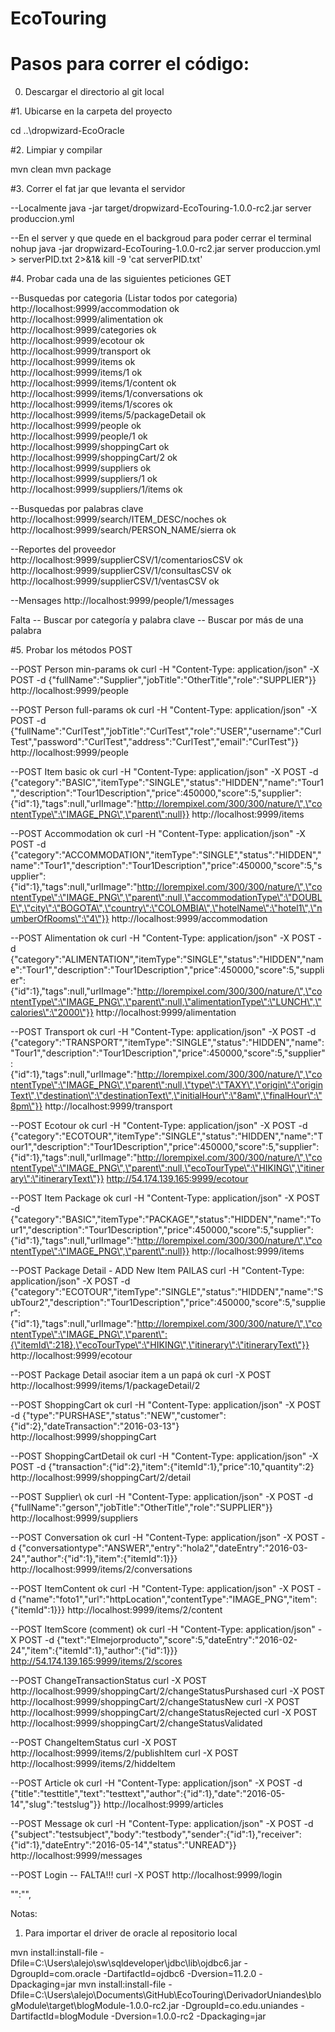 # EcoTouring

# Pasos para correr el código:

0. Descargar el directorio al git local

#1. Ubicarse en la carpeta del proyecto

cd ..\dropwizard-EcoOracle

#2. Limpiar y compilar

mvn clean
mvn package

#3. Correr el fat jar que levanta el servidor 

--Localmente
java -jar target/dropwizard-EcoTouring-1.0.0-rc2.jar server produccion.yml

--En el server y que quede en el backgroud para poder cerrar el terminal
nohup java -jar dropwizard-EcoTouring-1.0.0-rc2.jar server produccion.yml > serverPID.txt 2>&1&
kill -9 'cat serverPID.txt'

#4. Probar cada una de las siguientes peticiones GET

--Busquedas por categoria (Listar todos por categoria)
http://localhost:9999/accommodation 			ok <br/>
http://localhost:9999/alimentation				ok <br/>
http://localhost:9999/categories				ok <br/>
http://localhost:9999/ecotour					ok <br/>
http://localhost:9999/transport					ok <br/>
http://localhost:9999/items						ok <br/>
http://localhost:9999/items/1					ok <br/>
http://localhost:9999/items/1/content			ok <br/>
http://localhost:9999/items/1/conversations		ok <br/>
http://localhost:9999/items/1/scores			ok <br/>
http://localhost:9999/items/5/packageDetail     ok <br/>
http://localhost:9999/people					ok <br/>
http://localhost:9999/people/1					ok <br/>
http://localhost:9999/shoppingCart				ok <br/>
http://localhost:9999/shoppingCart/2			ok <br/>
http://localhost:9999/suppliers					ok <br/>
http://localhost:9999/suppliers/1				ok <br/>
http://localhost:9999/suppliers/1/items			ok <br/>

--Busquedas por palabras clave
http://localhost:9999/search/ITEM_DESC/noches   ok <br/>
http://localhost:9999/search/PERSON_NAME/sierra ok <br/>

--Reportes del proveedor
http://localhost:9999/supplierCSV/1/comentariosCSV ok <br/>
http://localhost:9999/supplierCSV/1/consultasCSV   ok <br/>
http://localhost:9999/supplierCSV/1/ventasCSV      ok <br/>

--Mensages
http://localhost:9999/people/1/messages
 
Falta
-- Buscar por categoría y palabra clave
-- Buscar por más de una palabra

#5. Probar los métodos POST

--POST Person min-params	ok
curl -H "Content-Type: application/json" -X POST -d {\"fullName\":\"Supplier\",\"jobTitle\":\"OtherTitle\",\"role\":\"SUPPLIER\"}} http://localhost:9999/people

--POST Person full-params	ok
curl -H "Content-Type: application/json" -X POST -d {\"fullName\":\"CurlTest\",\"jobTitle\":\"CurlTest\",\"role\":\"USER\",\"username\":\"CurlTest\",\"password\":\"CurlTest\",\"address\":\"CurlTest\",\"email\":\"CurlTest\"}} http://localhost:9999/people

--POST Item basic			ok
curl -H "Content-Type: application/json" -X POST -d {\"category\":\"BASIC\",\"itemType\":\"SINGLE\",\"status\":\"HIDDEN\",\"name\":\"Tour1\",\"description\":\"Tour1Description\",\"price\":450000,\"score\":5,\"supplier\":{\"id\":1},\"tags\":null,\"urlImage\":\"http://lorempixel.com/300/300/nature/\",\"contentType\":\"IMAGE_PNG\",\"parent\":null}} http://localhost:9999/items

--POST Accommodation		ok
curl -H "Content-Type: application/json" -X POST -d {\"category\":\"ACCOMMODATION\",\"itemType\":\"SINGLE\",\"status\":\"HIDDEN\",\"name\":\"Tour1\",\"description\":\"Tour1Description\",\"price\":450000,\"score\":5,\"supplier\":{\"id\":1},\"tags\":null,\"urlImage\":\"http://lorempixel.com/300/300/nature/\",\"contentType\":\"IMAGE_PNG\",\"parent\":null,\"accommodationType\":\"DOUBLE\",\"city\":\"BOGOTA\",\"country\":\"COLOMBIA\",\"hotelName\":\"hotel1\",\"numberOfRooms\":\"4\"}} http://localhost:9999/accommodation

--POST Alimentation			ok
curl -H "Content-Type: application/json" -X POST -d {\"category\":\"ALIMENTATION\",\"itemType\":\"SINGLE\",\"status\":\"HIDDEN\",\"name\":\"Tour1\",\"description\":\"Tour1Description\",\"price\":450000,\"score\":5,\"supplier\":{\"id\":1},\"tags\":null,\"urlImage\":\"http://lorempixel.com/300/300/nature/\",\"contentType\":\"IMAGE_PNG\",\"parent\":null,\"alimentationType\":\"LUNCH\",\"calories\":\"2000\"}} http://localhost:9999/alimentation

--POST Transport			ok
curl -H "Content-Type: application/json" -X POST -d {\"category\":\"TRANSPORT\",\"itemType\":\"SINGLE\",\"status\":\"HIDDEN\",\"name\":\"Tour1\",\"description\":\"Tour1Description\",\"price\":450000,\"score\":5,\"supplier\":{\"id\":1},\"tags\":null,\"urlImage\":\"http://lorempixel.com/300/300/nature/\",\"contentType\":\"IMAGE_PNG\",\"parent\":null,\"type\":\"TAXY\",\"origin\":\"originText\",\"destination\":\"destinationText\",\"initialHour\":\"8am\",\"finalHour\":\"8pm\"}} http://localhost:9999/transport

--POST Ecotour				ok
curl -H "Content-Type: application/json" -X POST -d {\"category\":\"ECOTOUR\",\"itemType\":\"SINGLE\",\"status\":\"HIDDEN\",\"name\":\"Tour1\",\"description\":\"Tour1Description\",\"price\":450000,\"score\":5,\"supplier\":{\"id\":1},\"tags\":null,\"urlImage\":\"http://lorempixel.com/300/300/nature/\",\"contentType\":\"IMAGE_PNG\",\"parent\":null,\"ecoTourType\":\"HIKING\",\"itinerary\":\"itineraryText\"}} http://54.174.139.165:9999/ecotour

--POST Item Package			ok
curl -H "Content-Type: application/json" -X POST -d {\"category\":\"BASIC\",\"itemType\":\"PACKAGE\",\"status\":\"HIDDEN\",\"name\":\"Tour1\",\"description\":\"Tour1Description\",\"price\":450000,\"score\":5,\"supplier\":{\"id\":1},\"tags\":null,\"urlImage\":\"http://lorempixel.com/300/300/nature/\",\"contentType\":\"IMAGE_PNG\",\"parent\":null}} http://localhost:9999/items

--POST Package Detail - ADD New Item 			PAILAS
curl -H "Content-Type: application/json" -X POST -d {\"category\":\"ECOTOUR\",\"itemType\":\"SINGLE\",\"status\":\"HIDDEN\",\"name\":\"SubTour2\",\"description\":\"Tour1Description\",\"price\":450000,\"score\":5,\"supplier\":{\"id\":1},\"tags\":null,\"urlImage\":\"http://lorempixel.com/300/300/nature/\",\"contentType\":\"IMAGE_PNG\",\"parent\":{\"itemId\":218},\"ecoTourType\":\"HIKING\",\"itinerary\":\"itineraryText\"}} http://localhost:9999/ecotour

--POST Package Detail asociar item a un papá    ok
curl -X POST http://localhost:9999/items/1/packageDetail/2

--POST ShoppingCart			ok
curl -H "Content-Type: application/json" -X POST -d {\"type\":\"PURSHASE\",\"status\":\"NEW\",\"customer\":{\"id\":2},\"dateTransaction\":\"2016-03-13\"} http://localhost:9999/shoppingCart

--POST ShoppingCartDetail	ok
curl -H "Content-Type: application/json" -X POST -d {\"transaction\":{\"id\":2},\"item\":{\"itemId\":1},\"price\":10,\"quantity\":2} http://localhost:9999/shoppingCart/2/detail

--POST Supplier\			ok
curl -H "Content-Type: application/json" -X POST -d {\"fullName\":\"gerson\",\"jobTitle\":\"OtherTitle\",\"role\":\"SUPPLIER\"}} http://localhost:9999/suppliers

--POST Conversation			ok
curl -H "Content-Type: application/json" -X POST -d {\"conversationtype\":\"ANSWER\",\"entry\":\"hola2\",\"dateEntry\":\"2016-03-24\",\"author\":{\"id\":1},\"item\":{\"itemId\":1}}} http://localhost:9999/items/2/conversations

--POST ItemContent			ok
curl -H "Content-Type: application/json" -X POST -d {\"name\":\"foto1\",\"url\":\"httpLocation\",\"contentType\":\"IMAGE_PNG\",\"item\":{\"itemId\":1}}} http://localhost:9999/items/2/content

--POST ItemScore (comment)	ok
curl -H "Content-Type: application/json" -X POST -d {\"text\":\"Elmejorproducto\",\"score\":5,\"dateEntry\":\"2016-02-24\",\"item\":{\"itemId\":1},\"author\":{\"id\":1}}} http://54.174.139.165:9999/items/2/scores

--POST ChangeTransactionStatus
curl -X POST http://localhost:9999/shoppingCart/2/changeStatusPurshased
curl -X POST http://localhost:9999/shoppingCart/2/changeStatusNew
curl -X POST http://localhost:9999/shoppingCart/2/changeStatusRejected
curl -X POST http://localhost:9999/shoppingCart/2/changeStatusValidated

--POST ChangeItemStatus
curl -X POST http://localhost:9999/items/2/publishItem
curl -X POST http://localhost:9999/items/2/hiddeItem

--POST Article				ok
curl -H "Content-Type: application/json" -X POST -d {\"title\":\"testtitle\",\"text\":\"testtext\",\"author\":{\"id\":1},\"date\":\"2016-05-14\",\"slug\":\"testslug\"}} http://localhost:9999/articles

--POST Message				ok
curl -H "Content-Type: application/json" -X POST -d {\"subject\":\"testsubject\",\"body\":\"testbody\",\"sender\":{\"id\":1},\"receiver\":{\"id\":1},\"dateEntry\":\"2016-05-14\",\"status\":\"UNREAD\"}} http://localhost:9999/messages


--POST Login -- FALTA!!!
curl -X POST http://localhost:9999/login

\"\":\"\",

Notas:

1. Para importar el driver de oracle al repositorio local

mvn install:install-file -Dfile=C:\Users\alejo\sw\sqldeveloper\jdbc\lib\ojdbc6.jar -DgroupId=com.oracle -DartifactId=ojdbc6 -Dversion=11.2.0 -Dpackaging=jar
mvn install:install-file -Dfile=C:\Users\alejo\Documents\GitHub\EcoTouring\DerivadorUniandes\blogModule\target\blogModule-1.0.0-rc2.jar -DgroupId=co.edu.uniandes -DartifactId=blogModule -Dversion=1.0.0-rc2 -Dpackaging=jar